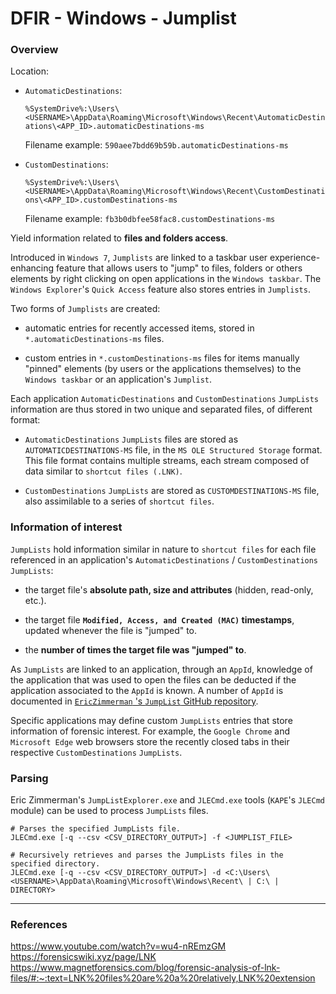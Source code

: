 # DFIR - Windows - Jumplist

### Overview

Location:

  - `AutomaticDestinations`:

    `%SystemDrive%:\Users\<USERNAME>\AppData\Roaming\Microsoft\Windows\Recent\AutomaticDestinations\<APP_ID>.automaticDestinations-ms`

    Filename example: `590aee7bdd69b59b.automaticDestinations-ms`

  - `CustomDestinations`:

    `%SystemDrive%:\Users\<USERNAME>\AppData\Roaming\Microsoft\Windows\Recent\CustomDestinations\<APP_ID>.customDestinations-ms`

    Filename example: `fb3b0dbfee58fac8.customDestinations-ms`


Yield information related to **files and folders access**.

Introduced in `Windows 7`, `Jumplists` are linked to a taskbar user
experience-enhancing feature that allows users to "jump" to files, folders
or others elements by right clicking on open applications in the `Windows
taskbar`. The `Windows Explorer`'s `Quick Access` feature also stores entries
in `Jumplists`.

Two forms of `Jumplists` are created:
  - automatic entries for recently accessed items, stored in
    `*.automaticDestinations-ms` files.

  - custom entries in `*.customDestinations-ms` files for items manually
    "pinned" elements (by users or the applications themselves) to the
    `Windows taskbar` or an application's `Jumplist`.

Each application `AutomaticDestinations` and `CustomDestinations` `JumpLists`
information are thus stored in two unique and separated files, of different
format:
  - `AutomaticDestinations` `JumpLists` files are stored as
    `AUTOMATICDESTINATIONS-MS` file, in the `MS OLE Structured Storage` format.
    This file format contains multiple streams, each stream composed of data
    similar to `shortcut files (.LNK)`.

  - `CustomDestinations` `JumpLists` are stored as `CUSTOMDESTINATIONS-MS`
    file, also assimilable to a series of `shortcut files`.

### Information of interest

`JumpLists` hold information similar in nature to `shortcut files` for each
file referenced in an application's `AutomaticDestinations` /
`CustomDestinations` `JumpLists`:
  - the target file's **absolute path, size and attributes** (hidden,
    read-only, etc.).

  - the target file **`Modified, Access, and Created (MAC)` timestamps**,
    updated whenever the file is "jumped" to.

  - the **number of times the target file was "jumped" to**.

As `JumpLists` are linked to an application, through an `AppId`, knowledge of
the application that was used to open the files can be deducted if the
application associated to the `AppId` is known. A number of `AppId` is
documented in
[`EricZimmerman` 's `JumpList` GitHub repository](https://github.com/EricZimmerman/JumpList/blob/master/JumpList/Resources/AppIDs.txt).

Specific applications may define custom `JumpLists` entries that store
information of forensic interest. For example, the `Google Chrome` and
`Microsoft Edge` web browsers store the recently closed tabs in their
respective `CustomDestinations` `JumpLists`.

### Parsing

Eric Zimmerman's `JumpListExplorer.exe` and `JLECmd.exe` tools (`KAPE`'s
`JLECmd` module) can be used to process `JumpLists` files.

```
# Parses the specified JumpLists file.
JLECmd.exe [-q --csv <CSV_DIRECTORY_OUTPUT>] -f <JUMPLIST_FILE>

# Recursively retrieves and parses the JumpLists files in the specified directory.
JLECmd.exe [-q --csv <CSV_DIRECTORY_OUTPUT>] -d <C:\Users\<USERNAME>\AppData\Roaming\Microsoft\Windows\Recent\ | C:\ | DIRECTORY>
```

--------------------------------------------------------------------------------

### References

https://www.youtube.com/watch?v=wu4-nREmzGM
https://forensicswiki.xyz/page/LNK
https://www.magnetforensics.com/blog/forensic-analysis-of-lnk-files/#:~:text=LNK%20files%20are%20a%20relatively,LNK%20extension
